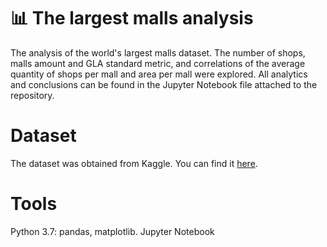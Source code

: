 # :bar_chart: The largest malls analysis
The analysis of the world's largest malls dataset. The number of shops, malls amount and GLA standard metric, and correlations of the average quantity of shops per mall and area per mall were explored. All analytics and conclusions can be found in the Jupyter Notebook file attached to the repository.
# Dataset
The dataset was obtained from Kaggle. You can find it <a href="https://www.kaggle.com/datasets/drahulsingh/largest-malls">here</a>.
# Tools
Python 3.7: pandas, matplotlib. Jupyter Notebook
